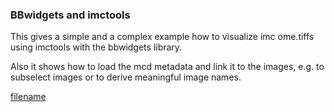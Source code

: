 ### BBwidgets and imctools

This gives a simple and a complex example how to visualize imc ome.tiffs using imctools with the bbwidgets library.

Also it shows how to load the mcd metadata and link it to the images, e.g. to subselect images or to derive meaningful image names.

[filename](20190603_bbwidgets_imctools_example.html ':include :type=iframe width=100% height=800px')
